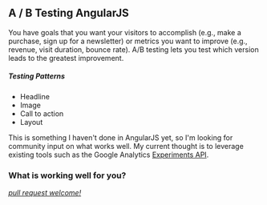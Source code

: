 ## A / B Testing AngularJS

You have goals that you want your visitors to accomplish (e.g., make a purchase, sign up for a newsletter) or metrics you want to improve (e.g., revenue, visit duration, bounce rate). A/B testing lets you test which version leads to the greatest improvement. 

##### Testing Patterns

* Headline
* Image
* Call to action
* Layout

This is something I haven't done in AngularJS yet, so I'm looking for community input on what works well. My current thought is to leverage existing tools such as the Google Analytics [Experiments API](https://developers.google.com/analytics/devguides/platform/features/experiments-overview).

### What is working well for you?

*[pull request welcome!](../#contributing-test-patterns)*